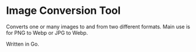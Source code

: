 # Image Conversion Tool

Converts one or many images to and from two different formats. Main use is for PNG to Webp or JPG to Webp.

Written in Go.

